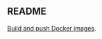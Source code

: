 ## README

[Build and push Docker images](https://github.com/marketplace/actions/build-and-push-docker-images).

